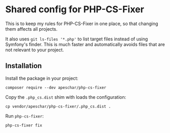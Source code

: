 # Shared config for PHP-CS-Fixer

This is to keep my rules for PHP-CS-Fixer in one place, so that changing them
affects all projects.

It also uses `git ls-files '*.php'` to list target files instead of using
Symfony's finder. This is much faster and automatically avoids files that are
not relevant to your project.

## Installation

Install the package in your project:

    composer require --dev apeschar/php-cs-fixer

Copy the `.php_cs.dist` shim with loads the configuration:

    cp vendor/apeschar/php-cs-fixer/.php_cs.dist .

Run `php-cs-fixer`:

    php-cs-fixer fix
